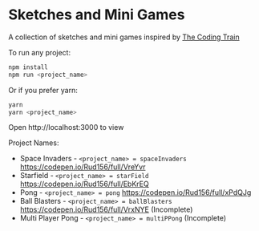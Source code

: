 # Sketches and Mini Games

A collection of sketches and mini games inspired by [The Coding Train](https://www.youtube.com/user/shiffman)

To run any project:

```bash
npm install
npm run <project_name>
```

Or if you prefer yarn:

```bash
yarn
yarn <project_name>
```

Open http://localhost:3000 to view

Project Names:

* Space Invaders - `<project_name> = spaceInvaders` https://codepen.io/Rud156/full/VreYvr
* Starfield - `<project_name> = starField` https://codepen.io/Rud156/full/EbKrEQ
* Pong - `<project_name> = pong` https://codepen.io/Rud156/full/xPdQJg
* Ball Blasters - `<project_name> = ballBlasters` https://codepen.io/Rud156/full/VrxNYE (Incomplete)
* Multi Player Pong - `<project_name> = multiPPong` (Incomplete)
